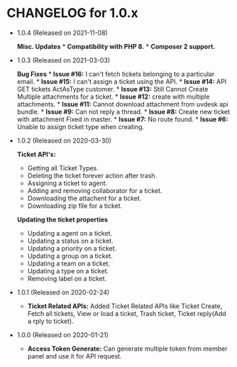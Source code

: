 CHANGELOG for 1.0.x
===================
* 1.0.4 (Released on 2021-11-08)

   **Misc. Updates**
      * **Compatibility with PHP 8.**
      * **Composer 2 support.**

* 1.0.3 (Released on 2021-03-03)

   **Bug Fixes**
      * **Issue #16:** I can't fetch tickets belonging to a particular email.
      * **Issue #15:** I can't assign a ticket using the API.
      * **Issue #14:** API GET tickets ActAsType customer.
      * **Issue #13:** Still Cannot Create Multiple attachments for a ticket.
      * **Issue #12:** create with multiple attachments.
      * **Issue #11:** Cannot download attachment from uvdesk api bundle.
      * **Issue #9:** Can not reply a thread.
      * **Issue #8:** Create new ticket with attachment Fixed in master.
      * **Issue #7:** No route found.
      * **Issue #6:** Unable to assign ticket type when creating.

* 1.0.2 (Released on 2020-03-30)

   **Ticket API's:**
   * Getting all Ticket Types. 
   * Deleting the ticket forever action after trash.
   * Assigning a ticket to agent.
   * Adding and removing collaborator for a ticket.
   * Downloading the attachent for a ticket.
   * Downloading zip file for a ticket.

   **Updating the ticket properties**
   * Updating a agent on a ticket.
   * Updating a status on a ticket.
   * Updating a priority on a ticket.
   * Updating a group on a ticket.
   * Updating a team on a ticket.
   * Updating a type on a ticket.
   * Removing label on a ticket.

* 1.0.1 (Released on 2020-02-24)

   * **Ticket Related APIs:** Added Ticket Related APIs like Ticket Create, Fetch all tickets, View or load a ticket, Trash ticket, Ticket reply(Add a rply to ticket).

* 1.0.0 (Released on 2020-01-21)

   * **Access Token Generate:** Can generate multiple token from member panel and use it for API request.
   
